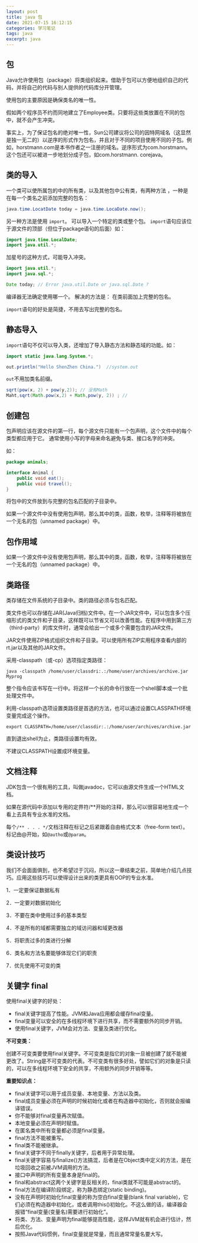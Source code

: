 ```yaml
---
layout: post
title: java 包
date: 2021-07-15 16:12:15
categories: 学习笔记
tags: java
excerpt: java 
---
```


## 包
Java允许使用包（package）将类组织起来。借助于包可以方便地组织自己的代码，并将自己的代码与别人提供的代码库分开管理。



使用包的主要原因是确保类名的唯一性。

假如两个程序员不约而同地建立了Employee类。只要将这些类放置在不同的包中，就不会产生冲突。

事实上，为了保证包名的绝对唯一性，Sun公司建议将公司的因特网域名（这显然是独一无二的）以逆序的形式作为包名，并且对于不同的项目使用不同的子包。例如，horstmann.com是本书作者之一注册的域名。逆序形式为com.horstmann。这个包还可以被进一步地划分成子包，如com.horstmann. corejava。

## 类的导入 



一个类可以使所属包的中的所有类，以及其他包中公有类，有两种方法 ，一种是在每一个类名之前添加完整的包名：

```java 
java.time.LocatDate today = java.time.LocaDate.now(); 
```

另一种方法是使用 `import`。 可以导入一个特定的类或整个包。 `import`语句应该位于源文件的顶部（但位于package语句的后面）如： 

```java
import java.time.LocalDate;
import java.util.*; 
```

加星号的这种方式，可能导入冲突。 

```java
import java.util.*; 
import java.sql.*; 

Date today; // Error java.util.Date or java.sql.Date ? 
```

编译器无法确定使用哪一个。 解决的方法是： 在类前面加上完整的包名。

`import`语句的好处是简捷，不用去写出完整的包名。

## 静态导入 

`import`语句不仅可以导入类，还增加了导入静态方法和静态域的功能。如：

```java 
import static java.lang.System.*; 

out.println("Hello ShenZhen China.")  //system.out
```

`out`不用加类名前缀。

```java
sqrt(pow(x, 2) + pow(y,2)); // 没有Math 
Maht,sqrt(Math.pow(x,2) + Math,pow(y, 2)) ; // 
```

## 创建包

包声明应该在源文件的第一行，每个源文件只能有一个包声明，这个文件中的每个类型都应用于它。 通常使用小写的字母来命名避免与类、接口名字的冲突。

如： 

```java 
package animals; 

interface Animal {
    public void eat(); 
    public void travel(); 
}

```

将包中的文件放到与完整的包名匹配的子目录中。

如果一个源文件中没有使用包声明，那么其中的类，函数，枚举，注释等将被放在一个无名的包（unnamed package）中。



## 包作用域 

如果一个源文件中没有使用包声明，那么其中的类，函数，枚举，注释等将被放在一个无名的包（unnamed package）中。



## 类路径

类存储在文件系统的子目录中。类的路径必须与包名匹配。

类文件也可以存储在JAR(Java归档)文件中。在一个JAR文件中，可以包含多个压缩形式的类文件和子目录，这样既可以节省又可以改善性能。在程序中用到第三方（third-party）的库文件时，通常会给出一个或多个需要包含的JAR文件。

JAR文件使用ZIP格式组织文件和子目录。可以使用所有ZIP实用程序查看内部的rt.jar以及其他的JAR文件。

采用-classpath（或-cp）选项指定类路径：

```shell 
java -classpath /home/user/classdri:.:/home/user/archives/archive.jar Myprog
```

整个指令应该书写在一行中。将这样一个长的命令行放在一个shell脚本或一个批处理文件中。 

利用-classpath选项设置类路径是首选的方法，也可以通过设置CLASSPATH环境变量完成这个操作。

```shell 
export CLASSPATH=/home/user/classdir:.:/home/user/archives/archive.jar
```

直到退出shell为止，类路径设置均有效。

不建议CLASSPATH设置成环境变量。

## 文档注释

JDK包含一个很有用的工具，叫做javadoc，它可以由源文件生成一个HTML文档。

如果在源代码中添加以专用的定界符/**开始的注释，那么可以很容易地生成一个看上去具有专业水准的文档。

每个`/** . . . */`文档注释在标记之后紧跟着自由格式文本（free-form text）。标记由@开始，如`@autho`或`@param`。





## 类设计技巧

我们不会面面俱到，也不希望过于沉闷，所以这一章结束之前，简单地介绍几点技巧。应用这些技巧可以使得设计出来的类更具有OOP的专业水准。

1．一定要保证数据私有

2．一定要对数据初始化

3．不要在类中使用过多的基本类型

4．不是所有的域都需要独立的域访问器和域更改器

5．将职责过多的类进行分解

6．类名和方法名要能够体现它们的职责

7．优先使用不可变的类

## 关键字 final

使用final关键字的好处：

- final关键字提高了性能。JVM和Java应用都会缓存final变量。
- final变量可以安全的在多线程环境下进行共享，而不需要额外的同步开销。
- 使用final关键字，JVM会对方法、变量及类进行优化。



**不可变类：**

创建不可变类要使用final关键字。不可变类是指它的对象一旦被创建了就不能被更改了。String是不可变类的代表。不可变类有很多好处，譬如它们的对象是只读的，可以在多线程环境下安全的共享，不用额外的同步开销等等。



**重要知识点：**

- final关键字可以用于成员变量、本地变量、方法以及类。
- final成员变量必须在声明的时候初始化或者在构造器中初始化，否则就会报编译错误。
-  你不能够对final变量再次赋值。
- 本地变量必须在声明时赋值。
- 在匿名类中所有变量都必须是final变量。
- final方法不能被重写。
- final类不能被继承。
- final关键字不同于finally关键字，后者用于异常处理。
- final关键字容易与finalize()方法搞混，后者是在Object类中定义的方法，是在垃圾回收之前被JVM调用的方法。
- 接口中声明的所有变量本身是final的。
- final和abstract这两个关键字是反相关的，final类就不可能是abstract的。
- final方法在编译阶段绑定，称为静态绑定(static binding)。
- 没有在声明时初始化final变量的称为空白final变量(blank final variable)，它们必须在构造器中初始化，或者调用this()初始化。不这么做的话，编译器会报错“final变量(变量名)需要进行初始化”。
- 将类、方法、变量声明为final能够提高性能，这样JVM就有机会进行估计，然后优化。
- 按照Java代码惯例，final变量就是常量，而且通常常量名要大写。
  
  

